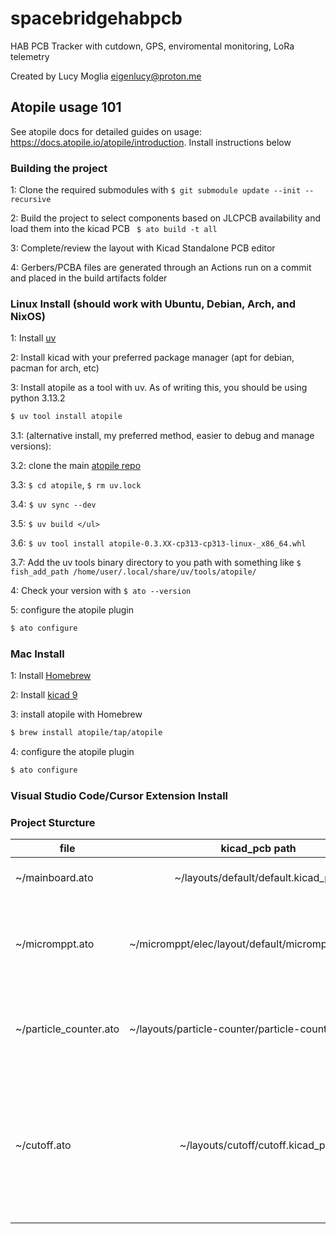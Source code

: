 # spacebridgehabpcb

HAB PCB Tracker with cutdown, GPS, enviromental monitoring, LoRa telemetry

Created by Lucy Moglia <eigenlucy@proton.me>

## Atopile usage 101
See atopile docs for detailed guides on usage: https://docs.atopile.io/atopile/introduction. Install instructions below

### Building the project
1: Clone the required submodules with ```$ git submodule update --init --recursive```

2: Build the project to select components based on JLCPCB availability and load them into the kicad PCB
``` $ ato build -t all```

3: Complete/review the layout with Kicad Standalone PCB editor

4: Gerbers/PCBA files are generated through an Actions run on a commit and placed in the build artifacts folder

### Linux Install (should work with Ubuntu, Debian, Arch, and NixOS)
1: Install [uv](https://github.com/astral-sh/uv)

2: Install kicad with your preferred package manager (apt for debian, pacman for arch, etc)

3: Install atopile as a tool with uv. As of writing this, you should be using python 3.13.2
```bash
$ uv tool install atopile
```

3.1: (alternative install, my preferred method, easier to debug and manage versions):

3.2: clone the main [atopile repo](https://github.com/atopile/atopile)

3.3: ```$ cd atopile```, ```$ rm uv.lock```

3.4: ```$ uv sync --dev```

3.5: ```$ uv build </ul>```

3.6: ```$ uv tool install atopile-0.3.XX-cp313-cp313-linux-_x86_64.whl```

3.7: Add the uv tools binary directory to you path with something like ```$ fish_add_path /home/user/.local/share/uv/tools/atopile/```

4: Check your version with ```$ ato --version```

5: configure the atopile plugin
```bash
$ ato configure
```

### Mac Install
1: Install [Homebrew](https://brew.sh/)

2: Install [kicad 9](https://formulae.brew.sh/cask/kicad) 

3: install atopile with Homebrew
```bash
$ brew install atopile/tap/atopile
```

4: configure the atopile plugin
```bash
$ ato configure
```

### Visual Studio Code/Cursor Extension Install

### Project Sturcture
| file          | kicad_pcb path | Description  |
| ------------- |:-------------: | ------------:|
| ~/mainboard.ato | ~/layouts/default/default.kicad_pcb | the final pcb incorporating all submodules |
| ~/micromppt.ato | ~/micromppt/elec/layout/default/micromppt.kicad_pcb | 5W MPPT battery charger with embedded set point adjustment algorithm |
| ~/particle_counter.ato | ~/layouts/particle-counter/particle-counter.kicad_pcb | alpha particle detector based on CERN open source hardware kit |
| ~/cutoff.ato | ~/layouts/cutoff/cutoff.kicad_pcb | Balloon cutoff circuit, discharges a lithium hybrid supercapacitor through nichrome wire wrapped around the rope tying the payload to the balloon |

